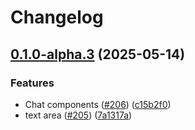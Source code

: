 # Changelog

## [0.1.0-alpha.3](https://github.com/alex-mcgovern/ui-kit.ai/compare/@ui-kit.ai/vite-v0.0.0-alpha.3...@ui-kit.ai/vite@v0.1.0-alpha.3) (2025-05-14)


### Features

* Chat components ([#206](https://github.com/alex-mcgovern/ui-kit.ai/issues/206)) ([c15b2f0](https://github.com/alex-mcgovern/ui-kit.ai/commit/c15b2f0df4dbd0c4123a08504704804689511259))
* text area ([#205](https://github.com/alex-mcgovern/ui-kit.ai/issues/205)) ([7a1317a](https://github.com/alex-mcgovern/ui-kit.ai/commit/7a1317a9b9a7b997e97ab59c60c16f78bedf9724))
